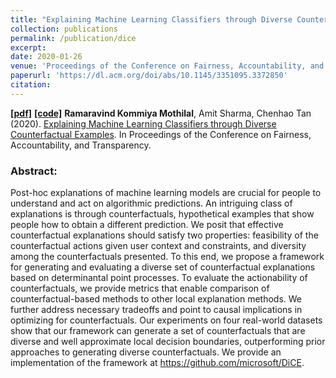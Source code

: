 ```yaml
---
title: "Explaining Machine Learning Classifiers through Diverse Counterfactual Examples"
collection: publications
permalink: /publication/dice
excerpt: 
date: 2020-01-26
venue: 'Proceedings of the Conference on Fairness, Accountability, and Transparency.'
paperurl: 'https://dl.acm.org/doi/abs/10.1145/3351095.3372850'
citation:
---
```

[**[pdf]**](https://arxiv.org/pdf/1905.07697.pdf) [**[code]**](https://github.com/microsoft/DiCE)
__Ramaravind Kommiya Mothilal__, Amit Sharma, Chenhao Tan (2020). [Explaining Machine Learning Classifiers through Diverse Counterfactual Examples](https://dl.acm.org/doi/abs/10.1145/3351095.3372850). In Proceedings of the Conference on Fairness, Accountability, and Transparency.

### Abstract:
Post-hoc explanations of machine learning models are crucial for people to understand and act on algorithmic predictions. An intriguing class of explanations is through counterfactuals, hypothetical examples that show people how to obtain a different prediction. We posit that effective counterfactual explanations should satisfy two properties: feasibility of the counterfactual actions given user context and constraints, and diversity among the counterfactuals presented. To this end, we propose a framework for generating and evaluating a diverse set of counterfactual explanations based on determinantal point processes. To evaluate the actionability of counterfactuals, we provide metrics that enable comparison of counterfactual-based methods to other local explanation methods. We further address necessary tradeoffs and point to causal implications in optimizing for counterfactuals. Our experiments on four real-world datasets show that our framework can generate a set of counterfactuals that are diverse and well approximate local decision boundaries, outperforming prior approaches to generating diverse counterfactuals. We provide an implementation of the framework at https://github.com/microsoft/DiCE.
